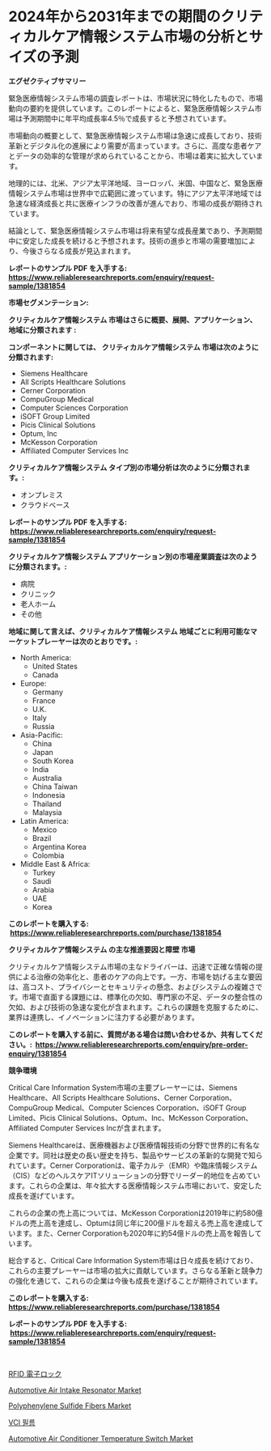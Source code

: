 <p><h1>2024年から2031年までの期間のクリティカルケア情報システム市場の分析とサイズの予測</h1></p><p><strong>エグゼクティブサマリー</strong></p>
<p><p>緊急医療情報システム市場の調査レポートは、市場状況に特化したもので、市場動向の要約を提供しています。このレポートによると、緊急医療情報システム市場は予測期間中に年平均成長率4.5％で成長すると予想されています。</p><p>市場動向の概要として、緊急医療情報システム市場は急速に成長しており、技術革新とデジタル化の進展により需要が高まっています。さらに、高度な患者ケアとデータの効率的な管理が求められていることから、市場は着実に拡大しています。</p><p>地理的には、北米、アジア太平洋地域、ヨーロッパ、米国、中国など、緊急医療情報システム市場は世界中で広範囲に渡っています。特にアジア太平洋地域では急速な経済成長と共に医療インフラの改善が進んでおり、市場の成長が期待されています。</p><p>結論として、緊急医療情報システム市場は将来有望な成長産業であり、予測期間中に安定した成長を続けると予想されます。技術の進歩と市場の需要増加により、今後さらなる成長が見込まれます。</p></p>
<p><strong>レポートのサンプル PDF を入手する: <a href="https://www.reliableresearchreports.com/enquiry/request-sample/1381854">https://www.reliableresearchreports.com/enquiry/request-sample/1381854</a></strong></p>
<p><strong>市場セグメンテーション:</strong></p>
<p><strong> クリティカルケア情報システム 市場はさらに概要、展開、アプリケーション、地域に分類されます :</strong></p>
<p><strong>コンポーネントに関しては、 クリティカルケア情報システム 市場は次のように分類されます: &nbsp;</strong></p>
<p><ul><li>Siemens Healthcare</li><li>All Scripts Healthcare Solutions</li><li>Cerner Corporation</li><li>CompuGroup Medical</li><li>Computer Sciences Corporation</li><li>iSOFT Group Limited</li><li>Picis Clinical Solutions</li><li>Optum, Inc</li><li>McKesson Corporation</li><li>Affiliated Computer Services Inc</li></ul></p>
<p><strong> クリティカルケア情報システム タイプ別の市場分析は次のように分類されます。:</strong></p>
<p><ul><li>オンプレミス</li><li>クラウドベース</li></ul></p>
<p><strong>レポートのサンプル PDF を入手する: &nbsp;<a href="https://www.reliableresearchreports.com/enquiry/request-sample/1381854">https://www.reliableresearchreports.com/enquiry/request-sample/1381854</a></strong></p>
<p><strong> クリティカルケア情報システム アプリケーション別の市場産業調査は次のように分類されます。:</strong></p>
<p><ul><li>病院</li><li>クリニック</li><li>老人ホーム</li><li>その他</li></ul></p>
<p><strong>地域に関して言えば、クリティカルケア情報システム 地域ごとに利用可能なマーケットプレーヤーは次のとおりです。:</strong></p>
<p><ul>
    <li>
        North America:
        <ul>
            <li>United States</li>
            <li>Canada</li>
        </ul>
    </li>
    <li>
        Europe:
        <ul>
            <li>Germany</li>
            <li>France</li>
            <li>U.K.</li>
            <li>Italy</li>
            <li>Russia</li>
        </ul>
    </li>
    <li>
        Asia-Pacific:
        <ul>
            <li>China</li>
            <li>Japan</li>
            <li>South Korea</li>
            <li>India</li>
            <li>Australia</li>
            <li>China Taiwan</li>
            <li>Indonesia</li>
            <li>Thailand</li>
            <li>Malaysia</li>
        </ul>
    </li>
    <li>
        Latin America:
        <ul>
            <li>Mexico</li>
            <li>Brazil</li>
            <li>Argentina Korea</li>
            <li>Colombia</li>
        </ul>
    </li>
    <li>
        Middle East & Africa:
        <ul>
            <li>Turkey</li>
            <li>Saudi</li>
            <li>Arabia</li>
            <li>UAE</li>
            <li>Korea</li>
        </ul>
    </li>
    </ul></p>
<p><strong>このレポートを購入する: &nbsp;<a href="https://www.reliableresearchreports.com/purchase/1381854">https://www.reliableresearchreports.com/purchase/1381854</a></strong></p>
<p><strong>クリティカルケア情報システム の主な推進要因と障壁 市場</strong></p>
<p><p>クリティカルケア情報システム市場の主なドライバーは、迅速で正確な情報の提供による治療の効率化と、患者のケアの向上です。一方、市場を妨げる主な要因は、高コスト、プライバシーとセキュリティの懸念、およびシステムの複雑さです。市場で直面する課題には、標準化の欠如、専門家の不足、データの整合性の欠如、および技術の急速な変化が含まれます。これらの課題を克服するために、業界は連携し、イノベーションに注力する必要があります。</p></p>
<p><strong>このレポートを購入する前に、質問がある場合は問い合わせるか、共有してください。:&nbsp; <a href="https://www.reliableresearchreports.com/enquiry/pre-order-enquiry/1381854">https://www.reliableresearchreports.com/enquiry/pre-order-enquiry/1381854</a></strong></p>
<p><strong>競争環境</strong></p>
<p><p>Critical Care Information System市場の主要プレーヤーには、Siemens Healthcare、All Scripts Healthcare Solutions、Cerner Corporation、CompuGroup Medical、Computer Sciences Corporation、iSOFT Group Limited、Picis Clinical Solutions、Optum、Inc、McKesson Corporation、Affiliated Computer Services Incが含まれます。 </p><p>Siemens Healthcareは、医療機器および医療情報技術の分野で世界的に有名な企業です。同社は歴史の長い歴史を持ち、製品やサービスの革新的な開発で知られています。Cerner Corporationは、電子カルテ（EMR）や臨床情報システム（CIS）などのヘルスケアITソリューションの分野でリーダー的地位を占めています。これらの企業は、年々拡大する医療情報システム市場において、安定した成長を遂げています。</p><p>これらの企業の売上高については、McKesson Corporationは2019年に約580億ドルの売上高を達成し、Optumは同じ年に200億ドルを超える売上高を達成しています。また、Cerner Corporationも2020年に約54億ドルの売上高を報告しています。</p><p>総合すると、Critical Care Information System市場は日々成長を続けており、これらの主要プレーヤーは市場の拡大に貢献しています。さらなる革新と競争力の強化を通じて、これらの企業は今後も成長を遂げることが期待されています。</p></p>
<p><strong>このレポートを購入する: &nbsp; <a href="https://www.reliableresearchreports.com/purchase/1381854">https://www.reliableresearchreports.com/purchase/1381854</a></strong></p>
<p><strong>レポートのサンプル PDF を入手する: &nbsp;<a href="https://www.reliableresearchreports.com/enquiry/request-sample/1381854">https://www.reliableresearchreports.com/enquiry/request-sample/1381854</a></strong><strong></strong></p>
<p>&nbsp;</p>
<p><p><a href="https://github.com/zjkmgcs938405/Market-Research-Report-List-1/blob/main/8080012445.md">RFID 電子ロック</a></p><p><a href="https://issuu.com/reportprime-2/docs/automotive-air-intake-resonator-market-size-2030.p">Automotive Air Intake Resonator Market</a></p><p><a href="https://github.com/arionmp/Market-Research-Report-List-2/blob/main/polyphenylene-sulfide-fibers-market.md">Polyphenylene Sulfide Fibers Market</a></p><p><a href="https://github.com/vsnao330707/Market-Research-Report-List-1/blob/main/716088777.md">VCI 필름</a></p><p><a href="https://issuu.com/reportprime-2/docs/automotive-air-conditioner-temperature-switch-mark">Automotive Air Conditioner Temperature Switch Market</a></p></p>